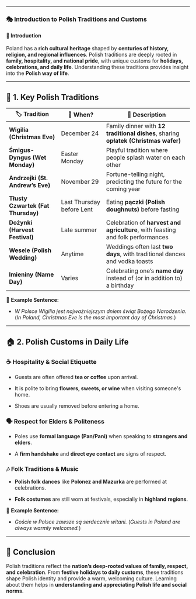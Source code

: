 
---
### 🎭 **Introduction to Polish Traditions and Customs**

#### 📌 **Introduction**

Poland has a **rich cultural heritage** shaped by **centuries of history, religion, and regional influences**. Polish traditions are deeply rooted in **family, hospitality, and national pride**, with unique customs for **holidays, celebrations, and daily life**. Understanding these traditions provides insight into the **Polish way of life**.

---

## 🎉 **1. Key Polish Traditions**

|🏷 **Tradition**|📅 **When?**|📝 **Description**|
|---|---|---|
|**Wigilia (Christmas Eve)**|December 24|Family dinner with **12 traditional dishes**, sharing **opłatek (Christmas wafer)**|
|**Śmigus-Dyngus (Wet Monday)**|Easter Monday|Playful tradition where people splash water on each other|
|**Andrzejki (St. Andrew’s Eve)**|November 29|Fortune-telling night, predicting the future for the coming year|
|**Tłusty Czwartek (Fat Thursday)**|Last Thursday before Lent|Eating **pączki (Polish doughnuts)** before fasting|
|**Dożynki (Harvest Festival)**|Late summer|Celebration of **harvest and agriculture**, with feasting and folk performances|
|**Wesele (Polish Wedding)**|Anytime|Weddings often last **two days**, with traditional dances and vodka toasts|
|**Imieniny (Name Day)**|Varies|Celebrating one’s **name day** instead of (or in addition to) a birthday|

🔹 **Example Sentence:**

- _W Polsce Wigilia jest najważniejszym dniem świąt Bożego Narodzenia._ (_In Poland, Christmas Eve is the most important day of Christmas._)
    

---

## 🏠 **2. Polish Customs in Daily Life**

### ☕ **Hospitality & Social Etiquette**

- Guests are often offered **tea or coffee** upon arrival.
    
- It is polite to bring **flowers, sweets, or wine** when visiting someone's home.
    
- Shoes are usually removed before entering a home.
    

### 🗣 **Respect for Elders & Politeness**

- Poles use **formal language (Pan/Pani)** when speaking to **strangers and elders**.
    
- A **firm handshake** and **direct eye contact** are signs of respect.
    

### 🎶 **Folk Traditions & Music**

- **Polish folk dances** like **Polonez and Mazurka** are performed at celebrations.
    
- **Folk costumes** are still worn at festivals, especially in **highland regions**.
    

🔹 **Example Sentence:**

- _Goście w Polsce zawsze są serdecznie witani._ (_Guests in Poland are always warmly welcomed._)
    

---

## 🏁 **Conclusion**

Polish traditions reflect the **nation’s deep-rooted values of family, respect, and celebration**. From **festive holidays to daily customs**, these traditions shape Polish identity and provide a warm, welcoming culture. Learning about them helps in **understanding and appreciating Polish life and social norms**.